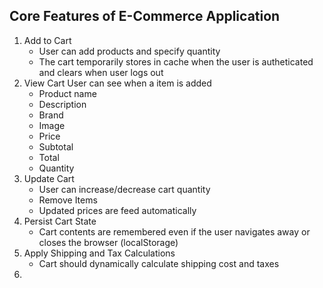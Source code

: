 
## Core Features of E-Commerce Application
1) Add to Cart
   * User can add products and specify quantity
   * The cart temporarily stores in cache when the user is autheticated and clears when user logs out
2) View Cart
   User can see when a item is added
   * Product name
   * Description
   * Brand
   * Image
   * Price
   * Subtotal
   * Total
   * Quantity
3) Update Cart
   * User can increase/decrease cart quantity
   * Remove Items
   * Updated prices are feed automatically
5) Persist Cart State
   * Cart contents are remembered even if the user navigates away or closes the browser (localStorage)
6) Apply Shipping and Tax Calculations
   * Cart should dynamically calculate shipping cost and taxes
7) 
